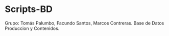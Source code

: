# Scripts-BD
Grupo: Tomás Palumbo, Facundo Santos, Marcos Contreras.
Base de Datos Produccion y Contenidos.
